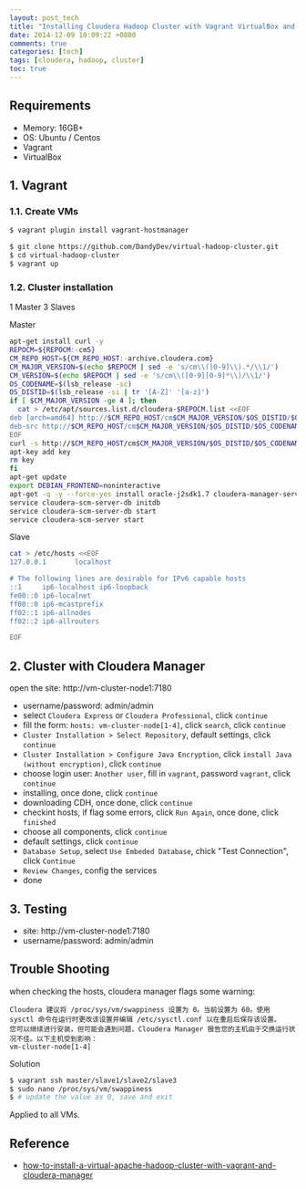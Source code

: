 ```yaml
---
layout: post_tech
title: "Installing Cloudera Hadoop Cluster with Vagrant VirtualBox and Cloudera Manager"
date: 2014-12-09 10:09:22 +0800
comments: true
categories: [tech]
tags: [cloudera, hadoop, cluster]
toc: true
---
```


## Requirements

- Memory: 16GB+
- OS: Ubuntu / Centos
- Vagrant
- VirtualBox

## 1. Vagrant

### 1.1. Create VMs

```bash
$ vagrant plugin install vagrant-hostmanager

$ git clone https://github.com/DandyDev/virtual-hadoop-cluster.git
$ cd virtual-hadoop-cluster
$ vagrant up
```

### 1.2. Cluster installation

1 Master 3 Slaves

Master

```bash
apt-get install curl -y
REPOCM=${REPOCM:-cm5}
CM_REPO_HOST=${CM_REPO_HOST:-archive.cloudera.com}
CM_MAJOR_VERSION=$(echo $REPOCM | sed -e 's/cm\\([0-9]\\).*/\\1/')
CM_VERSION=$(echo $REPOCM | sed -e 's/cm\\([0-9][0-9]*\\)/\\1/')
OS_CODENAME=$(lsb_release -sc)
OS_DISTID=$(lsb_release -si | tr '[A-Z]' '[a-z]')
if [ $CM_MAJOR_VERSION -ge 4 ]; then
  cat > /etc/apt/sources.list.d/cloudera-$REPOCM.list <<EOF
deb [arch=amd64] http://$CM_REPO_HOST/cm$CM_MAJOR_VERSION/$OS_DISTID/$OS_CODENAME/amd64/cm $OS_CODENAME-$REPOCM contrib
deb-src http://$CM_REPO_HOST/cm$CM_MAJOR_VERSION/$OS_DISTID/$OS_CODENAME/amd64/cm $OS_CODENAME-$REPOCM contrib
EOF
curl -s http://$CM_REPO_HOST/cm$CM_MAJOR_VERSION/$OS_DISTID/$OS_CODENAME/amd64/cm/archive.key > key
apt-key add key
rm key
fi
apt-get update
export DEBIAN_FRONTEND=noninteractive
apt-get -q -y --force-yes install oracle-j2sdk1.7 cloudera-manager-server-db cloudera-manager-server cloudera-manager-daemons
service cloudera-scm-server-db initdb
service cloudera-scm-server-db start
service cloudera-scm-server start
```

Slave

```bash
cat > /etc/hosts <<EOF
127.0.0.1       localhost

# The following lines are desirable for IPv6 capable hosts
::1     ip6-localhost ip6-loopback
fe00::0 ip6-localnet
ff00::0 ip6-mcastprefix
ff02::1 ip6-allnodes
ff02::2 ip6-allrouters

EOF
```

## 2. Cluster with Cloudera Manager

open the site: http://vm-cluster-node1:7180

- username/password: admin/admin
- select `Cloudera Express` or `Cloudera Professional`, click `continue`
- fill the form: `hosts: vm-cluster-node[1-4]`, click `search`, click `continue`
- `Cluster Installation > Select Repository`, default settings, click `continue`
- `Cluster Installation > Configure Java Encryption`, click `install Java (without encryption)`, click `continue`
- choose login user: `Another user`, fill in `vagrant`, password `vagrant`, click `continue`
- installing, once done, click `continue`
- downloading CDH, once done, click `continue`
- checkint hosts, if flag some errors, click `Run Again`, once done, click `finished`
- choose all components, click `continue`
- default settings, click `continue`
- `Database Setup`, select `Use Embeded Database`, chick "Test Connection", click `Continue`
- `Review Changes`, config the services
- done

## 3. Testing

- site: http://vm-cluster-node1:7180
- username/password: admin/admin


## Trouble Shooting

when checking the hosts, cloudera manager flags some warning:

```
Cloudera 建议将 /proc/sys/vm/swappiness 设置为 0。当前设置为 60。使用 sysctl 命令在运行时更改该设置并编辑 /etc/sysctl.conf 以在重启后保存该设置。
您可以继续进行安装，但可能会遇到问题，Cloudera Manager 报告您的主机由于交换运行状况不佳。以下主机受到影响： 
vm-cluster-node[1-4]
```

Solution

```bash
$ vagrant ssh master/slave1/slave2/slave3
$ sudo nano /proc/sys/vm/swappiness
$ # update the value as 0, save and exit
```

Applied to all VMs.

## Reference

- [how-to-install-a-virtual-apache-hadoop-cluster-with-vagrant-and-cloudera-manager](http://blog.cloudera.com/blog/2014/06/how-to-install-a-virtual-apache-hadoop-cluster-with-vagrant-and-cloudera-manager/)
